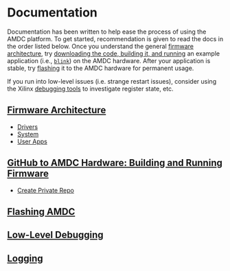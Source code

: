 # Documentation

Documentation has been written to help ease the process of using the AMDC platform. To get started, recommendation is given to read the docs in the order listed below. Once you understand the general [firmware architecture](Firmware-Architecture.md), try [downloading the code, building it, and running](Building-and-Running-Firmware.md) an example application (i.e., [`blink`](../sdk/bare/user/usr/blink/)) on the AMDC hardware. After your application is stable, try [flashing](Flashing-AMDC.md) it to the AMDC hardware for permanent usage.

If you run into low-level issues (i.e. strange restart issues), consider using the Xilinx [debugging tools](Low-Level-Debugging.md) to investigate register state, etc.

## [Firmware Architecture](Firmware-Architecture.md)
- [Drivers](Firmware-Arch-Drivers.md)
- [System](Firmware-Arch-System.md)
- [User Apps](Firmware-Arch-UserApps.md)

## [GitHub to AMDC Hardware: Building and Running Firmware](Building-and-Running-Firmware.md)
- [Create Private Repo](Create-Private-Repo.md)

## [Flashing AMDC](Flashing-AMDC.md)

## [Low-Level Debugging](Low-Level-Debugging.md)

## [Logging](Firmware-Logging.md)
